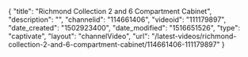 {
    "title": "Richmond Collection 2 and 6 Compartment Cabinet",
    "description": "",
    "channelid": "114661406",
    "videoid": "111179897",
    "date_created": "1502923400",
    "date_modified": "1516651526",
    "type": "captivate",
    "layout": "channelVideo",
    "url": "\/latest-videos\/richmond-collection-2-and-6-compartment-cabinet\/114661406-111179897"
}
